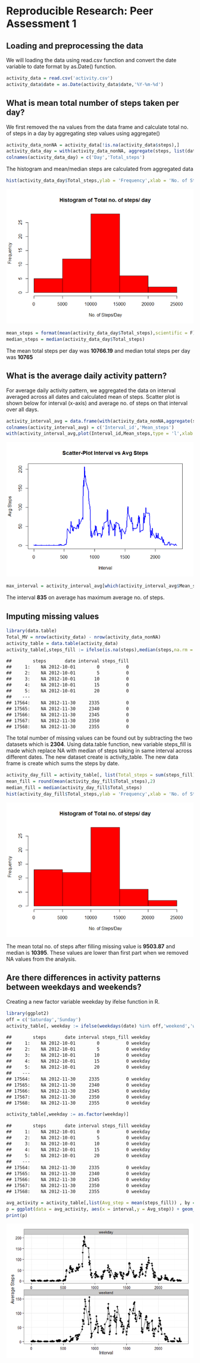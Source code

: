 # Reproducible Research: Peer Assessment 1


## Loading and preprocessing the data

We will loading the data using read.csv function and convert the date variable to date format by as.Date() function.  


```r
activity_data = read.csv('activity.csv')
activity_data$date = as.Date(activity_data$date,'%Y-%m-%d') 
```

## What is mean total number of steps taken per day?

We first removed the na values from the data frame and calculate total no. of steps in a day by aggregating step values using aggregate() 

```r
activity_data_nonNA = activity_data[!is.na(activity_data$steps),]
activity_data_day = with(activity_data_nonNA, aggregate(steps, list(date),sum))
colnames(activity_data_day) = c('Day','Total_steps')
```

The histogram and mean/median steps are calculated from aggregated data 

```r
hist(activity_data_day$Total_steps,ylab = 'Frequency',xlab = 'No. of Steps/Day',main = 'Histogram of Total no. of steps/ day',col = 'red')
```

![](./PA1_template_files/figure-html/unnamed-chunk-2-1.png) 

```r
mean_steps = format(mean(activity_data_day$Total_steps),scientific = F)
median_steps = median(activity_data_day$Total_steps)
```
The mean total steps per day was **10766.19** and median total steps per day was **10765**

## What is the average daily activity pattern?

For average daily activity pattern, we aggregated the data on interval averaged across all dates and calculated mean of steps. Scatter plot is shown below for interval (x-axis) and average no. of steps on that interval over all days. 


```r
activity_interval_avg = data.frame(with(activity_data_nonNA,aggregate(steps,list(interval),mean)))
colnames(activity_interval_avg) = c('Interval_id','Mean_steps')
with(activity_interval_avg,plot(Interval_id,Mean_steps,type = 'l',xlab = 'Interval',ylab = 'Avg Steps',main = 'Scatter-Plot Interval vs Avg Steps',lwd = 2,col = 'blue'))
```

![](./PA1_template_files/figure-html/unnamed-chunk-3-1.png) 

```r
max_interval = activity_interval_avg[which(activity_interval_avg$Mean_steps == max(activity_interval_avg$Mean_steps)),]$Interval_id
```
The interval **835** on average has maximum average no. of steps. 


## Imputing missing values

```r
library(data.table)
Total_MV = nrow(activity_data) - nrow(activity_data_nonNA)
activity_table = data.table(activity_data)
activity_table[,steps_fill := ifelse(is.na(steps),median(steps,na.rm = T),steps), by = interval]
```

```
##        steps       date interval steps_fill
##     1:    NA 2012-10-01        0          0
##     2:    NA 2012-10-01        5          0
##     3:    NA 2012-10-01       10          0
##     4:    NA 2012-10-01       15          0
##     5:    NA 2012-10-01       20          0
##    ---                                     
## 17564:    NA 2012-11-30     2335          0
## 17565:    NA 2012-11-30     2340          0
## 17566:    NA 2012-11-30     2345          0
## 17567:    NA 2012-11-30     2350          0
## 17568:    NA 2012-11-30     2355          0
```
The total number of missing values can be found out by subtracting the two datasets which is **2304**. Using data.table function, new variable steps_fill is made which replace NA with median of steps taking in same interval across different dates. 
The new dataset create is activity_table. The new data frame is create which sums the steps by date. 


```r
activity_day_fill = activity_table[, list(Total_steps = sum(steps_fill)),by = list(date)]
mean_fill = round(mean(activity_day_fill$Total_steps),2)
median_fill = median(activity_day_fill$Total_steps)
hist(activity_day_fill$Total_steps,ylab = 'Frequency',xlab = 'No. of Steps/Day',main = 'Histogram of Total no. of steps/ day',col = 'red')
```

![](./PA1_template_files/figure-html/unnamed-chunk-5-1.png) 

The mean total no. of steps after filling missing value is **9503.87** and median is **10395**. These values are lower than first part when we removed NA values from the analysis. 



## Are there differences in activity patterns between weekdays and weekends?

Creating a new factor variable weekday by ifelse function in R. 


```r
library(ggplot2)
off = c('Saturday','Sunday')
activity_table[, weekday := ifelse(weekdays(date) %in% off,'weekend','weekday')]
```

```
##        steps       date interval steps_fill weekday
##     1:    NA 2012-10-01        0          0 weekday
##     2:    NA 2012-10-01        5          0 weekday
##     3:    NA 2012-10-01       10          0 weekday
##     4:    NA 2012-10-01       15          0 weekday
##     5:    NA 2012-10-01       20          0 weekday
##    ---                                             
## 17564:    NA 2012-11-30     2335          0 weekday
## 17565:    NA 2012-11-30     2340          0 weekday
## 17566:    NA 2012-11-30     2345          0 weekday
## 17567:    NA 2012-11-30     2350          0 weekday
## 17568:    NA 2012-11-30     2355          0 weekday
```

```r
activity_table[,weekday := as.factor(weekday)]
```

```
##        steps       date interval steps_fill weekday
##     1:    NA 2012-10-01        0          0 weekday
##     2:    NA 2012-10-01        5          0 weekday
##     3:    NA 2012-10-01       10          0 weekday
##     4:    NA 2012-10-01       15          0 weekday
##     5:    NA 2012-10-01       20          0 weekday
##    ---                                             
## 17564:    NA 2012-11-30     2335          0 weekday
## 17565:    NA 2012-11-30     2340          0 weekday
## 17566:    NA 2012-11-30     2345          0 weekday
## 17567:    NA 2012-11-30     2350          0 weekday
## 17568:    NA 2012-11-30     2355          0 weekday
```

```r
avg_activity = activity_table[,list(Avg_step = mean(steps_fill)) , by = list(interval,weekday)]
p = ggplot(data = avg_activity, aes(x = interval,y = Avg_step)) + geom_point() + geom_line() + facet_wrap(~weekday,ncol=1,scale='free') + theme_bw() +xlab('Interval') + ylab('Average Steps') 
print(p)
```

![](./PA1_template_files/figure-html/unnamed-chunk-6-1.png) 
